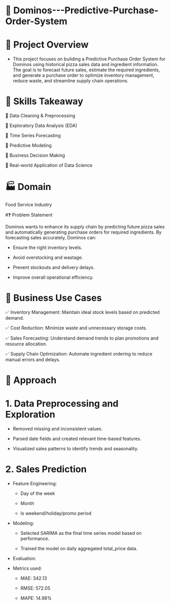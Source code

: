 # 🍕 Dominos---Predictive-Purchase-Order-System

# 📌 Project Overview

- This project focuses on building a Predictive Purchase Order System for Dominos using historical pizza sales data and ingredient information. The goal is to forecast future sales, estimate the required ingredients, and generate a purchase order to optimize inventory management, reduce waste, and streamline supply chain operations.

# 🚀 Skills Takeaway

🔹 Data Cleaning & Preprocessing

🔹 Exploratory Data Analysis (EDA)

🔹 Time Series Forecasting

🔹 Predictive Modeling

🔹 Business Decision Making

🔹 Real-world Application of Data Science


# 🏭 Domain
Food Service Industry

#❓ Problem Statement

Dominos wants to enhance its supply chain by predicting future pizza sales and automatically generating purchase orders for required ingredients. By forecasting sales accurately, Dominos can:

- Ensure the right inventory levels.

- Avoid overstocking and wastage.

- Prevent stockouts and delivery delays.

- Improve overall operational efficiency.

# 💼 Business Use Cases

✅ Inventory Management: Maintain ideal stock levels based on predicted demand.

✅ Cost Reduction: Minimize waste and unnecessary storage costs.

✅ Sales Forecasting: Understand demand trends to plan promotions and resource allocation.

✅ Supply Chain Optimization: Automate ingredient ordering to reduce manual errors and delays.


# 🧭 Approach

# 1. Data Preprocessing and Exploration

- Removed missing and inconsistent values.

- Parsed date fields and created relevant time-based features.

- Visualized sales patterns to identify trends and seasonality.

# 2. Sales Prediction

- Feature Engineering:

    - Day of the week

    - Month

    - Is weekend/holiday/promo period
 
- Modeling:

    - Selected SARIMA as the final time series model based on performance.

    - Trained the model on daily aggregated total_price data.

- Evaluation:

- Metrics used:

    - MAE: 342.13

    - RMSE: 572.05

    - MAPE: 14.98%
 

